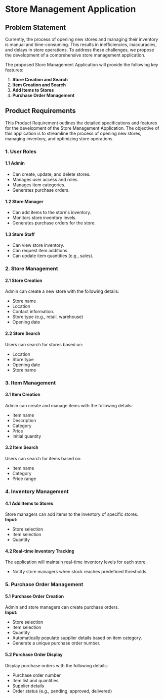 # Store Management Application

## Problem Statement

Currently, the process of opening new stores and managing their inventory is manual and time-consuming. This results in inefficiencies, inaccuracies, and delays in store operations. To address these challenges, we propose the development of a comprehensive store management application.

The proposed Store Management Application will provide the following key features:
1. **Store Creation and Search**
2. **Item Creation and Search**
3. **Add Items to Stores**
4. **Purchase Order Management**

## Product Requirements

This Product Requirement outlines the detailed specifications and features for the development of the Store Management Application. The objective of this application is to streamline the process of opening new stores, managing inventory, and optimizing store operations.

### 1. User Roles

#### 1.1 Admin
- Can create, update, and delete stores.
- Manages user access and roles.
- Manages item categories.
- Generates purchase orders.

#### 1.2 Store Manager
- Can add items to the store's inventory.
- Monitors store inventory levels.
- Generates purchase orders for the store.

#### 1.3 Store Staff
- Can view store inventory.
- Can request item additions.
- Can update item quantities (e.g., sales).

### 2. Store Management

#### 2.1 Store Creation
Admin can create a new store with the following details:
- Store name
- Location
- Contact information.
- Store type (e.g., retail, warehouse)
- Opening date

#### 2.2 Store Search
Users can search for stores based on:
- Location
- Store type
- Opening date
- Store name

### 3. Item Management

#### 3.1 Item Creation
Admin can create and manage items with the following details:
- Item name
- Description
- Category
- Price
- Initial quantity

#### 3.2 Item Search
Users can search for items based on:
- Item name
- Category
- Price range

### 4. Inventory Management

#### 4.1 Add Items to Stores
Store managers can add items to the inventory of specific stores.  
**Input:**
- Store selection
- Item selection
- Quantity

#### 4.2 Real-time Inventory Tracking
The application will maintain real-time inventory levels for each store.
- Notify store managers when stock reaches predefined thresholds.

### 5. Purchase Order Management

#### 5.1 Purchase Order Creation
Admin and store managers can create purchase orders.  
**Input:**
- Store selection
- Item selection
- Quantity
- Automatically populate supplier details based on item category.
- Generate a unique purchase order number.

#### 5.2 Purchase Order Display
Display purchase orders with the following details:
- Purchase order number
- Item list and quantities
- Supplier details
- Order status (e.g., pending, approved, delivered)

